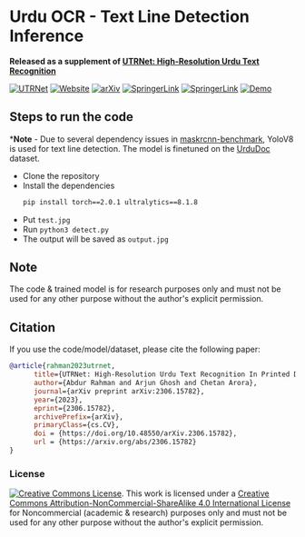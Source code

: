 # Urdu OCR - Text Line Detection Inference

**Released as a supplement of [UTRNet: High-Resolution Urdu Text Recognition](https://github.com/abdur75648/UTRNet-High-Resolution-Urdu-Text-Recognition)**

[![UTRNet](https://img.shields.io/badge/UTRNet:%20High--Resolution%20Urdu%20Text%20Recognition-blueviolet?logo=github&style=flat-square)](https://github.com/abdur75648/UTRNet-High-Resolution-Urdu-Text-Recognition)
[![Website](https://img.shields.io/badge/Website-Visit%20Here-darkgreen?style=flat-square)](https://abdur75648.github.io/UTRNet/)
[![arXiv](https://img.shields.io/badge/arXiv-2306.15782-darkred.svg)](https://arxiv.org/abs/2306.15782)
[![SpringerLink](https://img.shields.io/badge/Springer-Page-darkblue.svg)](https://link.springer.com/chapter/10.1007/978-3-031-41734-4_19)
[![SpringerLink](https://img.shields.io/badge/Springer-PDF-blue.svg)](https://rdcu.be/dkbIF)
[![Demo](https://img.shields.io/badge/Demo-Online-brightgreen.svg)](https://abdur75648-urduocr-utrnet.hf.space)

## Steps to run the code
***Note** - Due to several dependency issues in [maskrcnn-benchmark](https://github.com/facebookresearch/maskrcnn-benchmark), YoloV8 is used for text line detection. The model is finetuned on the [UrduDoc](https://paperswithcode.com/dataset/urdudoc) dataset.

* Clone the repository
* Install the dependencies
    ```bash
    pip install torch==2.0.1 ultralytics==8.1.8
    ```
* Put `test.jpg`
* Run `python3 detect.py`
* The output will be saved as `output.jpg`

## Note
The code & trained model is for research purposes only and must not be used for any other purpose without the author's explicit permission.

## Citation
If you use the code/model/dataset, please cite the following paper:

```BibTeX
@article{rahman2023utrnet,
      title={UTRNet: High-Resolution Urdu Text Recognition In Printed Documents}, 
      author={Abdur Rahman and Arjun Ghosh and Chetan Arora},
      journal={arXiv preprint arXiv:2306.15782},
      year={2023},
      eprint={2306.15782},
      archivePrefix={arXiv},
      primaryClass={cs.CV},
      doi = {https://doi.org/10.48550/arXiv.2306.15782},
      url = {https://arxiv.org/abs/2306.15782}
}
```

### License
[![Creative Commons License](https://i.creativecommons.org/l/by-nc-sa/4.0/88x31.png)](http://creativecommons.org/licenses/by-nc-sa/4.0/). This work is licensed under a [Creative Commons Attribution-NonCommercial-ShareAlike 4.0 International License](http://creativecommons.org/licenses/by-nc-sa/4.0/) for Noncommercial (academic & research) purposes only and must not be used for any other purpose without the author's explicit permission.

